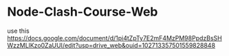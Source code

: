 # Node-Clash-Course-Web
use this https://docs.google.com/document/d/1pi4tZpTy7E2mF4MzPM98PpdzBsSHWzzMLlKzo0ZaUUI/edit?usp=drive_web&ouid=102713357501559828848